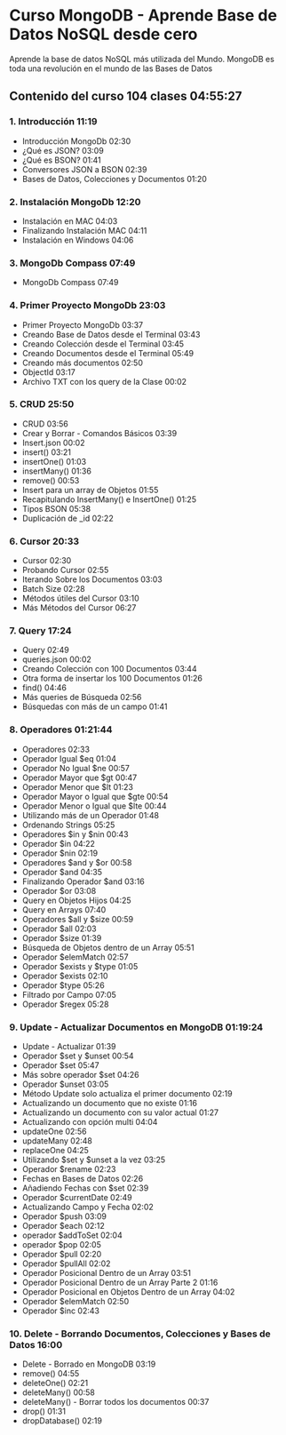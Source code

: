 # Curso MongoDB - Aprende Base de Datos NoSQL desde cero

Aprende la base de datos NoSQL más utilizada del Mundo. MongoDB es toda una revolución en el mundo de las Bases de Datos

## Contenido del curso 104 clases 04:55:27

### 1. Introducción 11:19

* Introducción MongoDb 02:30
* ¿Qué es JSON? 03:09
* ¿Qué es BSON? 01:41
* Conversores JSON a BSON 02:39
* Bases de Datos, Colecciones y Documentos 01:20

### 2. Instalación MongoDb 12:20

* Instalación en MAC 04:03
* Finalizando Instalación MAC 04:11
* Instalación en Windows 04:06

### 3. MongoDb Compass 07:49

* MongoDb Compass 07:49

### 4. Primer Proyecto MongoDb 23:03

* Primer Proyecto MongoDb 03:37
* Creando Base de Datos desde el Terminal 03:43
* Creando Colección desde el Terminal 03:45
* Creando Documentos desde el Terminal 05:49
* Creando más documentos 02:50
* ObjectId 03:17
* Archivo TXT con los query de la Clase 00:02

### 5. CRUD 25:50

* CRUD 03:56
* Crear y Borrar - Comandos Básicos 03:39
* Insert.json 00:02
* insert() 03:21
* insertOne() 01:03
* insertMany() 01:36
* remove() 00:53
* Insert para un array de Objetos 01:55
* Recapitulando InsertMany() e InsertOne() 01:25
* Tipos BSON 05:38
* Duplicación de _id 02:22

### 6. Cursor 20:33

* Cursor 02:30
* Probando Cursor 02:55
* Iterando Sobre los Documentos 03:03
* Batch Size 02:28
* Métodos útiles del Cursor 03:10
* Más Métodos del Cursor 06:27

### 7. Query 17:24

* Query 02:49
* queries.json 00:02
* Creando Colección con 100 Documentos 03:44
* Otra forma de insertar los 100 Documentos 01:26
* find() 04:46
* Más queries de Búsqueda 02:56
* Búsquedas con más de un campo 01:41

### 8. Operadores 01:21:44

* Operadores 02:33
* Operador Igual $eq 01:04
* Operador No Igual $ne 00:57
* Operador Mayor que $gt 00:47
* Operador Menor que $lt 01:23
* Operador Mayor o Igual que $gte 00:54
* Operador Menor o Igual que $lte 00:44
* Utilizando más de un Operador 01:48
* Ordenando Strings 05:25
* Operadores $in y $nin 00:43
* Operador $in 04:22
* Operador $nin 02:19
* Operadores $and y $or 00:58
* Operador $and 04:35
* Finalizando Operador $and 03:16
* Operador $or 03:08
* Query en Objetos Hijos 04:25
* Query en Arrays 07:40
* Operadores $all y $size 00:59
* Operador $all 02:03
* Operador $size 01:39
* Búsqueda de Objetos dentro de un Array 05:51
* Operador $elemMatch 02:57
* Operador $exists y $type 01:05
* Operador $exists 02:10
* Operador $type 05:26
* Filtrado por Campo 07:05
* Operador $regex 05:28

### 9. Update - Actualizar Documentos en MongoDB 01:19:24

* Update - Actualizar 01:39
* Operador $set y $unset 00:54
* Operador $set 05:47
* Más sobre operador $set 04:26
* Operador $unset 03:05
* Método Update solo actualiza el primer documento 02:19
* Actualizando un documento que no existe 01:16
* Actualizando un documento con su valor actual 01:27
* Actualizando con opción multi 04:04
* updateOne 02:56
* updateMany 02:48
* replaceOne 04:25
* Utilizando $set y $unset a la vez 03:25
* Operador $rename 02:23
* Fechas en Bases de Datos 02:26
* Añadiendo Fechas con $set 02:39
* Operador $currentDate 02:49
* Actualizando Campo y Fecha 02:02
* Operador $push 03:09
* Operador $each 02:12
* operador $addToSet 02:04
* operador $pop 02:05
* Operador $pull 02:20
* Operador $pullAll 02:02
* Operador Posicional Dentro de un Array 03:51
* Operador Posicional Dentro de un Array Parte 2 01:16
* Operador Posicional en Objetos Dentro de un Array 04:02
* Operador $elemMatch 02:50
* Operador $inc 02:43

### 10. Delete - Borrando Documentos, Colecciones y Bases de Datos 16:00

* Delete - Borrado en MongoDB 03:19
* remove() 04:55
* deleteOne() 02:21
* deleteMany() 00:58
* deleteMany() - Borrar todos los documentos 00:37
* drop() 01:31
* dropDatabase() 02:19

